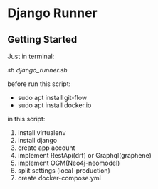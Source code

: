 # Django Runner



## Getting Started

Just in terminal:


*sh django_runner.sh*



before run this script:
- sudo apt install git-flow
- sudo apt install docker.io


in this script:
1. install virtualenv
2. install django
3. create app account
4. implement RestApi(drf) or Graphql(graphene)
5. implement OGM(Neo4j-neomodel)
6. split settings (local-production)
7. create docker-compose.yml

